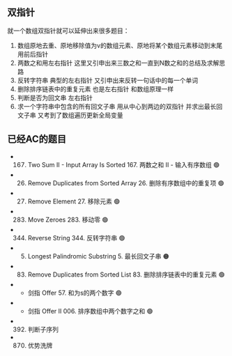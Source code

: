 ## 双指针
就一个数组双指针就可以延伸出来很多题目：
1. 数组原地去重、原地移除值为v的数组元素、原地将某个数组元素移动到末尾 用前后指针
2. 两数之和用左右指针 这里又引申出来三数之和一直到N数之和的总结及求解思路
3. 反转字符串 典型的左右指针 又引申出来反转一句话中的每一个单词
4. 删除排序链表中的重复元素 也是左右指针 和数组原理一样
5. 判断是否为回文串 左右指针
6. 求一个字符串中包含的所有回文子串 用从中心到两边的双指针 并求出最长回文子串 又考到了数组遍历更新全局变量

## 已经AC的题目
-	167. Two Sum II - Input Array Is Sorted	167. 两数之和 II - 输入有序数组	🟢
-	26. Remove Duplicates from Sorted Array	26. 删除有序数组中的重复项	🟢
-	27. Remove Element	27. 移除元素	🟢
-	283. Move Zeroes	283. 移动零	🟢
-	344. Reverse String	344. 反转字符串	🟢
-	5. Longest Palindromic Substring	5. 最长回文子串	🟠
-	83. Remove Duplicates from Sorted List	83. 删除排序链表中的重复元素	🟢
-	-	剑指 Offer 57. 和为s的两个数字	🟢
-	-	剑指 Offer II 006. 排序数组中两个数字之和	🟢
-   392. 判断子序列
-   870. 优势洗牌